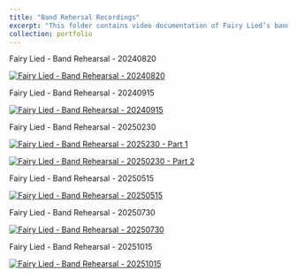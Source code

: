 ```yaml
---
title: "Band Rehersal Recordings"
excerpt: "This folder contains video documentation of Fairy Lied’s band rehearsals. <br/>" 
collection: portfolio
---
```


Fairy Lied - Band Rehearsal - 20240820

[![Fairy Lied - Band Rehearsal - 20240820](https://markdown-videos-api.jorgenkh.no/url?url=https%3A%2F%2Fwww.youtube.com%2Fwatch%3Fv%3Dib3FgPobxAo)](https://www.youtube.com/watch?v=ib3FgPobxAo)

Fairy Lied - Band Rehearsal - 20240915

[![Fairy Lied - Band Rehearsal - 20240915](https://markdown-videos-api.jorgenkh.no/url?url=https%3A%2F%2Fwww.youtube.com%2Fwatch%3Fv%3DE24Qanxjg28)](https://www.youtube.com/watch?v=E24Qanxjg28)

Fairy Lied - Band Rehearsal - 20250230

[![Fairy Lied - Band Rehearsal - 2025230 - Part 1](https://markdown-videos-api.jorgenkh.no/url?url=https%3A%2F%2Fwww.youtube.com%2Fwatch%3Fv%3DJQePSHs1txc)](https://www.youtube.com/watch?v=JQePSHs1txc)

[![Fairy Lied - Band Rehearsal - 20250230 - Part 2](https://markdown-videos-api.jorgenkh.no/url?url=https%3A%2F%2Fwww.youtube.com%2Fwatch%3Fv%3DMFQU8Nx9Ar0)](https://www.youtube.com/watch?v=MFQU8Nx9Ar0)

Fairy Lied - Band Rehearsal - 20250515

[![Fairy Lied - Band Rehearsal - 20250515](https://markdown-videos-api.jorgenkh.no/url?url=https%3A%2F%2Fwww.youtube.com%2Fwatch%3Fv%3Dqg8m7wjZsOw)](https://www.youtube.com/watch?v=qg8m7wjZsOw)

Fairy Lied - Band Rehearsal - 20250730

[![Fairy Lied - Band Rehearsal - 20250730](https://markdown-videos-api.jorgenkh.no/url?url=https%3A%2F%2Fwww.youtube.com%2Fwatch%3Fv%3D-LhRU-rd8uc)](https://www.youtube.com/watch?v=-LhRU-rd8uc)

Fairy Lied - Band Rehearsal - 20251015

[![Fairy Lied - Band Rehearsal - 20251015](https://markdown-videos-api.jorgenkh.no/url?url=https%3A%2F%2Fwww.youtube.com%2Fwatch%3Fv%3D4XlDTSuf8xU)](https://www.youtube.com/watch?v=4XlDTSuf8xU)
